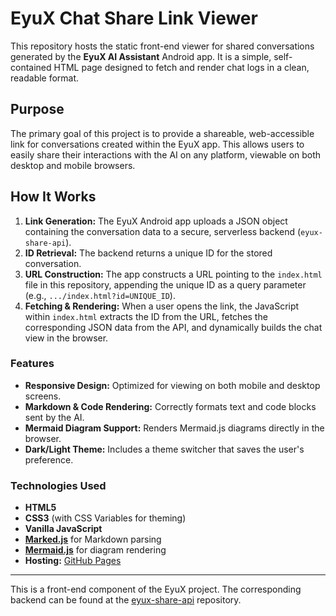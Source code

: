 # EyuX Chat Share Link Viewer

This repository hosts the static front-end viewer for shared conversations generated by the **EyuX AI Assistant** Android app. It is a simple, self-contained HTML page designed to fetch and render chat logs in a clean, readable format.

## Purpose

The primary goal of this project is to provide a shareable, web-accessible link for conversations created within the EyuX app. This allows users to easily share their interactions with the AI on any platform, viewable on both desktop and mobile browsers.

## How It Works

1.  **Link Generation:** The EyuX Android app uploads a JSON object containing the conversation data to a secure, serverless backend (`eyux-share-api`).
2.  **ID Retrieval:** The backend returns a unique ID for the stored conversation.
3.  **URL Construction:** The app constructs a URL pointing to the `index.html` file in this repository, appending the unique ID as a query parameter (e.g., `.../index.html?id=UNIQUE_ID`).
4.  **Fetching & Rendering:** When a user opens the link, the JavaScript within `index.html` extracts the ID from the URL, fetches the corresponding JSON data from the API, and dynamically builds the chat view in the browser.

### Features

-   **Responsive Design:** Optimized for viewing on both mobile and desktop screens.
-   **Markdown & Code Rendering:** Correctly formats text and code blocks sent by the AI.
-   **Mermaid Diagram Support:** Renders Mermaid.js diagrams directly in the browser.
-   **Dark/Light Theme:** Includes a theme switcher that saves the user's preference.

### Technologies Used

-   **HTML5**
-   **CSS3** (with CSS Variables for theming)
-   **Vanilla JavaScript**
-   **[Marked.js](https://marked.js.org/)** for Markdown parsing
-   **[Mermaid.js](https://mermaid.js.org/)** for diagram rendering
-   **Hosting:** [GitHub Pages](https://pages.github.com/)

---

This is a front-end component of the EyuX project. The corresponding backend can be found at the [eyux-share-api](https://github.com/Eul45/eyux-share-api) repository.
